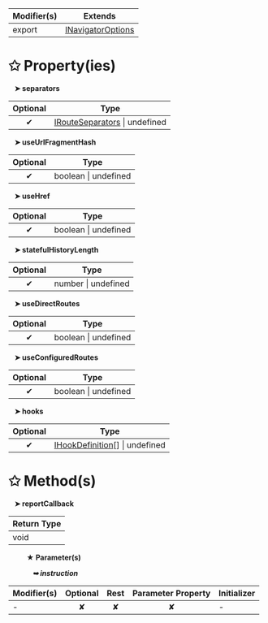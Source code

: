 | Modifier(s)                            | Extends                                    |
|----------------------------------------|--------------------------------------------|
| export | [INavigatorOptions](/router/interface/navigator/inavigatoroptions.md) |

# &#10025; Property(ies)

&nbsp;&nbsp; **&#10148; separators**

| Optional                           | Type                         |
|:----------------------------------:|------------------------------|
| ✔ | [IRouteSeparators](/router/interface/instruction-resolver/irouteseparators.md) &#124; undefined |

&nbsp;&nbsp; **&#10148; useUrlFragmentHash**

| Optional                           | Type                         |
|:----------------------------------:|------------------------------|
| ✔ | boolean &#124; undefined |

&nbsp;&nbsp; **&#10148; useHref**

| Optional                           | Type                         |
|:----------------------------------:|------------------------------|
| ✔ | boolean &#124; undefined |

&nbsp;&nbsp; **&#10148; statefulHistoryLength**

| Optional                           | Type                         |
|:----------------------------------:|------------------------------|
| ✔ | number &#124; undefined |

&nbsp;&nbsp; **&#10148; useDirectRoutes**

| Optional                           | Type                         |
|:----------------------------------:|------------------------------|
| ✔ | boolean &#124; undefined |

&nbsp;&nbsp; **&#10148; useConfiguredRoutes**

| Optional                           | Type                         |
|:----------------------------------:|------------------------------|
| ✔ | boolean &#124; undefined |

&nbsp;&nbsp; **&#10148; hooks**

| Optional                           | Type                         |
|:----------------------------------:|------------------------------|
| ✔ | [IHookDefinition](/router/interface/hook-manager/ihookdefinition.md)[] &#124; undefined |

# &#10025; Method(s)

&nbsp;&nbsp; **&#10148; reportCallback**

| Return Type                       |
|-----------------------------------|
| void |

&nbsp;&nbsp;&nbsp;&nbsp;&nbsp;&nbsp;&nbsp;&nbsp; **&#9733; Parameter(s)**

&nbsp;&nbsp;&nbsp;&nbsp;&nbsp;&nbsp;&nbsp;&nbsp;&nbsp;&nbsp;&nbsp; _**&#10149; instruction**_

| Modifier(s)                              | Optional                           | Rest                          | Parameter Property                          | Initializer                       |
|------------------------------------------|:----------------------------------:|:-----------------------------:|:-------------------------------------------:|-----------------------------------|
| - | ✘  | ✘ | ✘ | - |